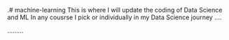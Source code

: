 .# machine-learning
This is where I will update the coding of Data Science and ML In any cousrse I pick or individually in my Data Science journey ....

.........
